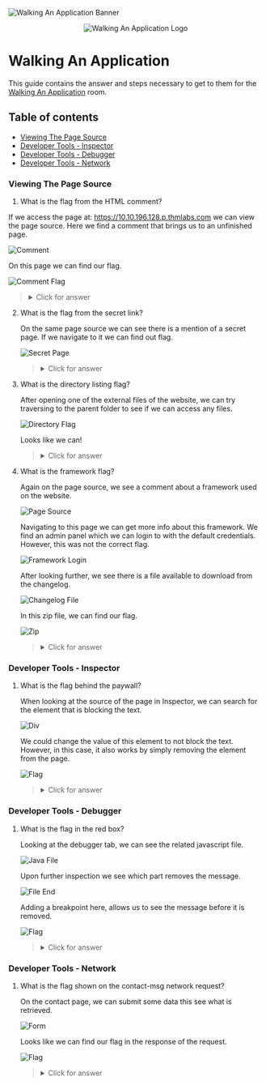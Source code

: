 ![Walking An Application Banner](https://github.com/Kevinovitz/TryHackMe_Writeups/raw/main/walkinganapplication/Walking_Application_Banner.png)

<p align="center">
   <img src="https://github.com/Kevinovitz/TryHackMe_Writeups/raw/main/walkinganapplication/Walking_Application_Cover.png" alt="Walking An Application Logo">
</p>

# Walking An Application

This guide contains the answer and steps necessary to get to them for the [Walking An Application](https://tryhackme.com/room/walkinganapplication) room.

## Table of contents

- [Viewing The Page Source](#viewing-the-page-source)
- [Developer Tools - Inspector](#developer-tools---inspector)
- [Developer Tools - Debugger](#developer-tools---debugger)
- [Developer Tools - Network](#developer-tools---network)

### Viewing The Page Source

1.  What is the flag from the HTML comment?

   If we access the page at: https://10.10.196.128.p.thmlabs.com we can view the page source. Here we find a comment that brings us to an unfinished page.
   
   ![Comment](https://github.com/Kevinovitz/TryHackMe_Writeups/raw/main/walkinganapplication/Walking_Application_Page_Source_Comment.png)
   
   On this page we can find our flag.
   
   ![Comment Flag](https://github.com/Kevinovitz/TryHackMe_Writeups/raw/main/walkinganapplication/Walking_Application_Page_Source_Comment_Flag.png)
   
   ><details><summary>Click for answer</summary>THM{HTML_COMMENTS_ARE_DANGEROUS}</details>

2. What is the flag from the secret link?

   On the same page source we can see there is a mention of a secret page. If we navigate to it we can find out flag.
   
   ![Secret Page](https://github.com/Kevinovitz/TryHackMe_Writeups/raw/main/walkinganapplication/Walking_Application_Page_Source_Secret_Page.png)
   
   ><details><summary>Click for answer</summary>THM{NOT_A_SECRET_ANYMORE}</details>
   
3. What is the directory listing flag?

   After opening one of the external files of the website, we can try traversing to the parent folder to see if we can access any files.
   
   ![Directory Flag](https://github.com/Kevinovitz/TryHackMe_Writeups/raw/main/walkinganapplication/Walking_Application_Page_Source_Directory_Flag.png)
   
   Looks like we can!

   ><details><summary>Click for answer</summary>THM{INVALID_DIRECTORY_PERMISSIONS}</details>

4. What is the framework flag?

   Again on the page source, we see a comment about a framework used on the website.
   
   ![Page Source](https://github.com/Kevinovitz/TryHackMe_Writeups/raw/main/walkinganapplication/Walking_Application_Page_Source_Page_Source.png)
   
   Navigating to this page we can get more info about this framework. We find an admin panel which we can login to with the default credentials. However, this was not the correct flag. 
   
   ![Framework Login](https://github.com/Kevinovitz/TryHackMe_Writeups/raw/main/walkinganapplication/Walking_Application_Page_Source_Framework_Login.png)
   
   After looking further, we see there is a file available to download from the changelog.
   
   ![Changelog File](https://github.com/Kevinovitz/TryHackMe_Writeups/raw/main/walkinganapplication/Walking_Application_Page_Source_Changelog_File.png)
   
   In this zip file, we can find our flag.
   
   ![Zip](https://github.com/Kevinovitz/TryHackMe_Writeups/raw/main/walkinganapplication/Walking_Application_Page_Source_Zip.png)

   ><details><summary>Click for answer</summary>THM{KEEP_YOUR_SOFTWARE_UPDATED}</details>

### Developer Tools - Inspector

1. What is the flag behind the paywall?

   When looking at the source of the page in Inspector, we can search for the element that is blocking the text.
   
   ![Div](https://github.com/Kevinovitz/TryHackMe_Writeups/raw/main/walkinganapplication/Walking_Application_Inspector_Div.png)
   
   We could change the value of this element to not block the text. However, in this case, it also works by simply removing the element from the page.
   
   ![Flag](https://github.com/Kevinovitz/TryHackMe_Writeups/raw/main/walkinganapplication/Walking_Application_Inspector_Flag.png)

   ><details><summary>Click for answer</summary>THM{NOT_SO_HIDDEN}</details>

### Developer Tools - Debugger

1. What is the flag in the red box?

   Looking at the debugger tab, we can see the related javascript file.
   
   ![Java File](https://github.com/Kevinovitz/TryHackMe_Writeups/raw/main/walkinganapplication/Walking_Application_Debugger_Java_File.png)
   
   Upon further inspection we see which part removes the message.
   
   ![File End](https://github.com/Kevinovitz/TryHackMe_Writeups/raw/main/walkinganapplication/Walking_Application_Debugger_File_End.png)
   
   Adding a breakpoint here, allows us to see the message before it is removed.
   
   ![Flag](https://github.com/Kevinovitz/TryHackMe_Writeups/raw/main/walkinganapplication/Walking_Application_Debugger_Flag.png)

   ><details><summary>Click for answer</summary>THM{CATCH_ME_IF_YOU_CAN}</details>

### Developer Tools - Network

1. What is the flag shown on the contact-msg network request?

   On the contact page, we can submit some data this see what is retrieved.
   
   ![Form](https://github.com/Kevinovitz/TryHackMe_Writeups/raw/main/walkinganapplication/Walking_Application_Network_Form.png)

   Looks like we can find our flag in the response of the request.
   
   ![Flag](https://github.com/Kevinovitz/TryHackMe_Writeups/raw/main/walkinganapplication/Walking_Application_Network_Flag.png)

   ><details><summary>Click for answer</summary>THM{GOT_AJAX_FLAG}</details>
